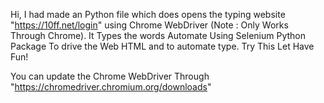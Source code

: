 Hi,
I had made an Python file which does opens the typing website "https://10ff.net/login" using Chrome WebDriver (Note : Only Works Through Chrome). It Types the words Automate Using Selenium Python Package To drive the Web HTML and to automate type. Try This Let Have Fun!

You can update the Chrome WebDriver Through "https://chromedriver.chromium.org/downloads"

